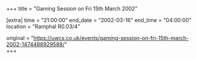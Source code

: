 +++
title = "Gaming Session on Fri 15th March 2002"

[extra]
time = "21:00:00"
end_date = "2002-03-16"
end_time = "04:00:00"
location = "Ramphal R0.03/4"

original = "https://uwcs.co.uk/events/gaming-session-on-fri-15th-march-2002-1474488929588/"    
+++



